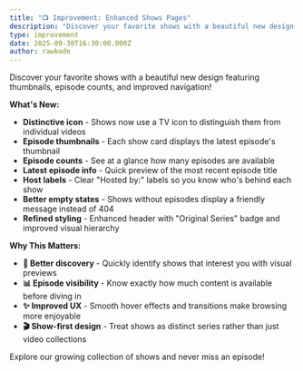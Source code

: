 ```yaml
---
title: "📺 Improvement: Enhanced Shows Pages"
description: "Discover your favorite shows with a beautiful new design featuring thumbnails, episode counts, and improved navigation!\n\n**What's New:**\n\n* **Distinctive icon** - Shows now use a TV icon to distinguish them from individual videos\n* **Episode thumbnails** - Each show card displays the latest episode's thumbnail\n* **Episode counts** - See at a glance how many episodes are available\n* **Latest episode info** - Quick preview of the most recent episode title\n* **Host labels** - Clear \"Hosted by:\" labels so you know who's behind each show\n* **Better empty states** - Shows without episodes display a friendly message instead of 404\n* **Refined styling** - Enhanced header with \"Original Series\" badge and improved visual hierarchy\n\n**Why This Matters:**\n\n* **🎯 Better discovery** - Quickly identify shows that interest you with visual previews\n* **📊 Episode visibility** - Know exactly how much content is available before diving in\n* **✨ Improved UX** - Smooth hover effects and transitions make browsing more enjoyable\n* **🎬 Show-first design** - Treat shows as distinct series rather than just video collections\n\nExplore our growing collection of shows and never miss an episode!"
type: improvement
date: 2025-09-30T16:30:00.000Z
author: rawkode
---
```


Discover your favorite shows with a beautiful new design featuring thumbnails,
episode counts, and improved navigation!

**What's New:**

- **Distinctive icon** - Shows now use a TV icon to distinguish them from
  individual videos
- **Episode thumbnails** - Each show card displays the latest episode's
  thumbnail
- **Episode counts** - See at a glance how many episodes are available
- **Latest episode info** - Quick preview of the most recent episode title
- **Host labels** - Clear "Hosted by:" labels so you know who's behind each
  show
- **Better empty states** - Shows without episodes display a friendly message
  instead of 404
- **Refined styling** - Enhanced header with "Original Series" badge and
  improved visual hierarchy

**Why This Matters:**

- **🎯 Better discovery** - Quickly identify shows that interest you with
  visual previews
- **📊 Episode visibility** - Know exactly how much content is available before
  diving in
- **✨ Improved UX** - Smooth hover effects and transitions make browsing more
  enjoyable
- **🎬 Show-first design** - Treat shows as distinct series rather than just
  video collections

Explore our growing collection of shows and never miss an episode!